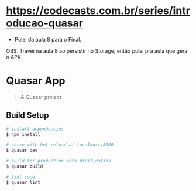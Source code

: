 # https://codecasts.com.br/series/introducao-quasar

- Pulei da aula 8 para o Final.

OBS: Travei na aula 8 ao persistir no Storage, então pulei pra aula que gera o APK.

# Quasar App

> A Quasar project

## Build Setup

``` bash
# install dependencies
$ npm install

# serve with hot reload at localhost:8080
$ quasar dev

# build for production with minification
$ quasar build

# lint code
$ quasar lint
```
